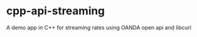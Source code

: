 cpp-api-streaming
=================

A demo app in C++ for streaming rates using OANDA open api and libcurl

